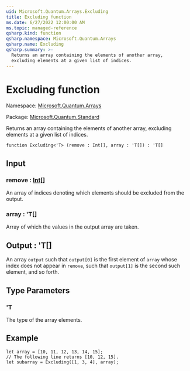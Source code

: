 ```yaml
---
uid: Microsoft.Quantum.Arrays.Excluding
title: Excluding function
ms.date: 6/27/2022 12:00:00 AM
ms.topic: managed-reference
qsharp.kind: function
qsharp.namespace: Microsoft.Quantum.Arrays
qsharp.name: Excluding
qsharp.summary: >-
  Returns an array containing the elements of another array,
  excluding elements at a given list of indices.
---
```


# Excluding function

Namespace: [Microsoft.Quantum.Arrays](xref:Microsoft.Quantum.Arrays)

Package: [Microsoft.Quantum.Standard](https://nuget.org/packages/Microsoft.Quantum.Standard)


Returns an array containing the elements of another array,excluding elements at a given list of indices.

```qsharp
function Excluding<'T> (remove : Int[], array : 'T[]) : 'T[]
```


## Input

### remove : [Int](xref:microsoft.quantum.qsharp.valueliterals#int-literals)[]

An array of indices denoting which elements should be excludedfrom the output.


### array : 'T[]

Array of which the values in the output array are taken.



## Output : 'T[]

An array `output` such that `output[0]` is the first elementof `array` whose index does not appear in `remove`,such that `output[1]` is the second such element, and soforth.

## Type Parameters

### 'T

The type of the array elements.

## Example

```qsharplet array = [10, 11, 12, 13, 14, 15];// The following line returns [10, 12, 15].let subarray = Excluding([1, 3, 4], array);```